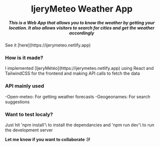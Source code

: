 <h1 align="Center">IjeryMeteo Weather App</h1>
<h5 align="center">This is a Web App that allows you to know the weather by getting your location. It also allows visitors to search for cities and get the weather accordingly</h5>
See it [here](https://ijerymeteo.netlify.app)

<h3>How is it made?</h3>
I implemented [IjeryMétéo](https://ijerymeteo.netlify.app) using React and TailwindCSS for the frontend and making API calls to fetch the data
<h3>API mainly used</h3>
-Open-meteo: For getting weather forecasts
-Geogeonames: For search suggestions

<h3>Want to test localy?</h3>

Just hit \'npm install'\ to install the dependancies and \'npm run dev'\ to run the development server

**Let me know if you want to collaborate :)!**